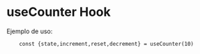# useCounter Hook

Ejemplo de uso:
```
    const {state,increment,reset,decrement} = useCounter(10)

```